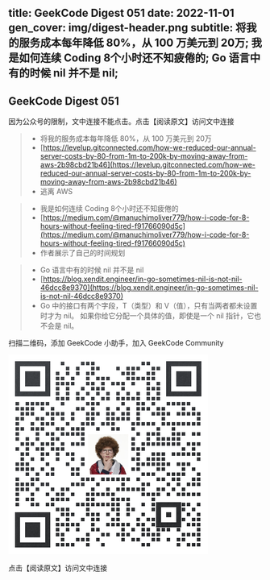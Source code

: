 title: GeekCode Digest 051
date: 2022-11-01
gen_cover: img/digest-header.png
subtitle: 将我的服务成本每年降低 80%，从 100 万美元到 20万; 我是如何连续 Coding 8个小时还不知疲倦的; Go 语言中有的时候 nil 并不是 nil; 
---
GeekCode Digest 051
---
因为公众号的限制，文中连接不能点击。点击【阅读原文】访问文中连接

> * 将我的服务成本每年降低 80%，从 100 万美元到 20万
> * [https://levelup.gitconnected.com/how-we-reduced-our-annual-server-costs-by-80-from-1m-to-200k-by-moving-away-from-aws-2b98cbd21b46](https://levelup.gitconnected.com/how-we-reduced-our-annual-server-costs-by-80-from-1m-to-200k-by-moving-away-from-aws-2b98cbd21b46)
> * 逃离 AWS

> * 我是如何连续 Coding 8个小时还不知疲倦的
> * [https://medium.com/@manuchimoliver779/how-i-code-for-8-hours-without-feeling-tired-f91766090d5c](https://medium.com/@manuchimoliver779/how-i-code-for-8-hours-without-feeling-tired-f91766090d5c)
> * 作者展示了自己的时间规划

> * Go 语言中有的时候 nil 并不是 nil
> * [https://blog.xendit.engineer/in-go-sometimes-nil-is-not-nil-46dcc8e9370](https://blog.xendit.engineer/in-go-sometimes-nil-is-not-nil-46dcc8e9370)
> * Go 中的接口有两个字段，T（类型）和 V（值），只有当两者都未设置时才为 nil。 如果你给它分配一个具体的值，即使是一个 nil 指针，它也不会是 nil。



扫描二维码，添加 GeekCode 小助手，加入 GeekCode Community

![](img/genius-qrcode.png)

点击【阅读原文】访问文中连接